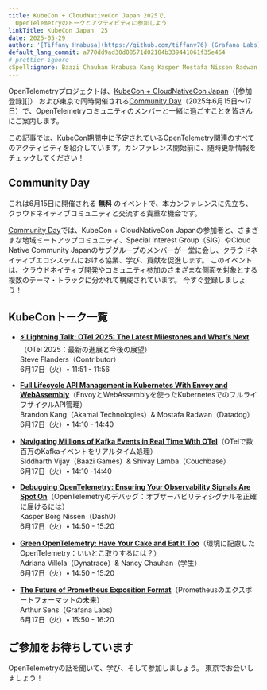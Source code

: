 ```yaml
---
title: KubeCon + CloudNativeCon Japan 2025で、
  OpenTelemetryのトークとアクティビティに参加しよう
linkTitle: KubeCon Japan '25
date: 2025-05-29
author: '[Tiffany Hrabusa](https://github.com/tiffany76) (Grafana Labs)'
default_lang_commit: a770dd9ad30d08571d02184b339441061f35e464
# prettier-ignore
cSpell:ignore: Baazi Chauhan Hrabusa Kang Kasper Mostafa Nissen Radwan Shivay Siddharth Vijay
---
```


OpenTelemetryプロジェクトは、[KubeCon + CloudNativeCon Japan][]（[参加登録][]）
および東京で同時開催される[Community Day][]（2025年6月15日〜17日）で、OpenTelemetryコミュニティのメンバーと一緒に過ごすことを皆さんにご案内します。

この記事では、KubeCon期間中に予定されているOpenTelemetry関連のすべてのアクティビティを紹介しています。カンファレンス開始前に、随時更新情報をチェックしてください！

## Community Day

これは6月15日に開催される **無料** のイベントで、本カンファレンスに先立ち、クラウドネイティブコミュニティと交流する貴重な機会です。

[Community Day][]では、KubeCon + CloudNativeCon Japanの参加者と、さまざまな地域ミートアップコミュニティ、Special Interest Group（SIG）やCloud Native Community Japanのサブグループのメンバーが一堂に会し、クラウドネイティブエコシステムにおける協業、学び、貢献を促進します。
このイベントは、クラウドネイティブ開発やコミュニティ参加のさまざまな側面を対象とする複数のテーマ・トラックに分かれて構成されています。
今すぐ登録しましょう！

## KubeConトーク一覧

- **[⚡ Lightning Talk: OTel 2025: The Latest Milestones and What’s Next](https://sched.co/1yFEh)**（OTel 2025：最新の進展と今後の展望）<br>
  Steve Flanders（Contributor）<br> 6月17日（火）• 11:51 - 11:56

- **[Full Lifecycle API Management in Kubernetes With Envoy and WebAssembly](https://sched.co/1x71a)**（EnvoyとWebAssemblyを使ったKubernetesでのフルライフサイクルAPI管理）<br>
  Brandon Kang（Akamai Technologies）& Mostafa Radwan（Datadog）<br> 6月17日（火）• 14:10 - 14:40

- **[Navigating Millions of Kafka Events in Real Time With OTel](https://sched.co/1x71d)**（OTelで数百万のKafkaイベントをリアルタイム処理）<br>
  Siddharth Vijay（Baazi Games）& Shivay Lamba（Couchbase）<br> 6月17日（火）• 14:10 -14:40

- **[Debugging OpenTelemetry: Ensuring Your Observability Signals Are Spot On](https://sched.co/1x71m)**（OpenTelemetryのデバッグ：オブザーバビリティシグナルを正確に届けるには）<br>
  Kasper Borg Nissen（Dash0）<br> 6月17日（火）• 14:50 - 15:20

- **[Green OpenTelemetry: Have Your Cake and Eat It Too](https://sched.co/1x71L)**（環境に配慮したOpenTelemetry：いいとこ取りするには？）<br>
  Adriana Villela（Dynatrace）& Nancy Chauhan（学生）<br> 6月17日（火）• 14:50 - 15:20

- **[The Future of Prometheus Exposition Format](https://sched.co/1x71U)**（Prometheusのエクスポートフォーマットの未来）<br>
  Arthur Sens（Grafana Labs）<br> 6月17日（火）• 15:50 - 16:20

## ご参加をお待ちしています

OpenTelemetryの話を聞いて、学び、そして参加しましょう。
東京でお会いしましょう！

[KubeCon + CloudNativeCon Japan]: https://events.linuxfoundation.org/kubecon-cloudnativecon-japan//?utm_source=opentelemetry&utm_medium=all&utm_campaign=KubeCon-Japan-2025&utm_content=blog
[registration]: https://events.linuxfoundation.org/kubecon-cloudnativecon-japan/register/
[Community Day]: https://community.cncf.io/events/details/cncf-cloud-native-community-japan-presents-japan-community-day-at-kubecon-cloudnativecon-japan-2025/
